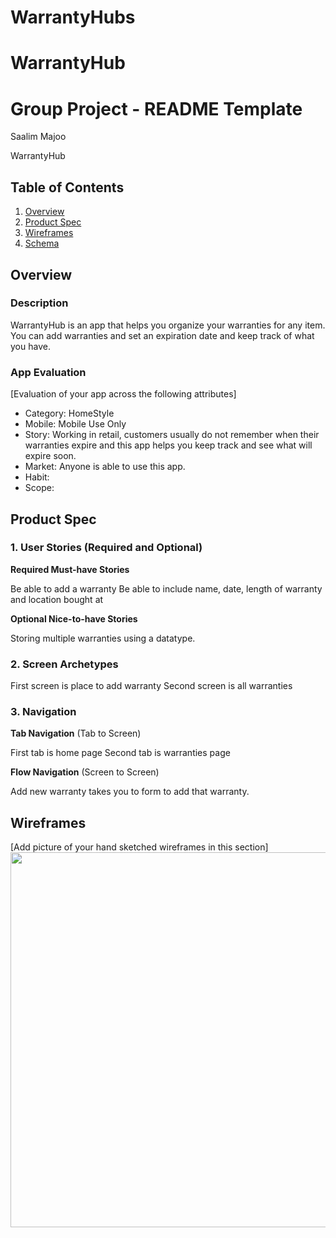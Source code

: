 # WarrantyHubs
# WarrantyHub
Group Project - README Template
===
Saalim Majoo

WarrantyHub

## Table of Contents
1. [Overview](#Overview)
1. [Product Spec](#Product-Spec)
1. [Wireframes](#Wireframes)
2. [Schema](#Schema)

## Overview
### Description
WarrantyHub is an app that helps you organize your warranties for any item. You can add warranties and set an expiration date
and keep track of what you have. 
### App Evaluation
[Evaluation of your app across the following attributes]
- Category: HomeStyle 
- Mobile: Mobile Use Only
- Story: Working in retail, customers usually do not remember when their warranties expire and this app helps you keep track
and see what will expire soon.
- Market: Anyone is able to use this app. 
- Habit:
- Scope:

## Product Spec

### 1. User Stories (Required and Optional)

**Required Must-have Stories**

Be able to add a warranty
Be able to include name, date, length of warranty and location bought at

**Optional Nice-to-have Stories**

Storing multiple warranties using a datatype.

### 2. Screen Archetypes

First screen is place to add warranty
Second screen is all warranties

### 3. Navigation

**Tab Navigation** (Tab to Screen)

First tab is home page
Second tab is warranties page

**Flow Navigation** (Screen to Screen)

Add new warranty takes you to form to add that warranty.

## Wireframes
[Add picture of your hand sketched wireframes in this section]
<img src="https://imgur.com/a/EfK3aoO" width=600>




